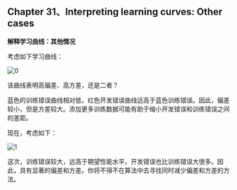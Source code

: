 ## Chapter 31、Interpreting learning curves: Other cases

**解释学习曲线：其他情况**

考虑如下学习曲线：

![0](http://oow6unnib.bkt.clouddn.com/myl-c31-0.jpg)

该曲线表明高偏差、高方差，还是二者？

蓝色的训练错误曲线相对低，红色开发错误曲线远高于蓝色训练错误。因此，偏差较小，但是方差较大。添加更多训练数据可能有助于缩小开发错误和训练错误之间的差距。

现在，考虑如下：

![1](http://oow6unnib.bkt.clouddn.com/myl-c31-1.jpg)

这次，训练错误较大，远高于期望性能水平。开发错误也比训练错误大很多。因此，具有显著的偏差和方差。你将不得不在算法中去寻找同时减少偏差和方差的方法。